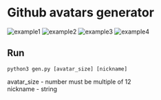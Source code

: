 # Github avatars generator 

![example1](./examples/test1.png)
![example2](./examples/test2.png)
![example3](./examples/test3.png)
![example4](./examples/test4.png)

## Run
```
python3 gen.py [avatar_size] [nickname]
```

avatar_size - number must be multiple of 12 \
nickname - string
